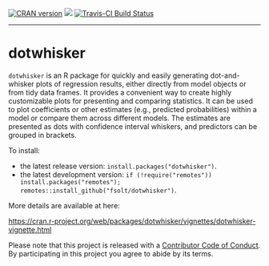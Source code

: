 [![CRAN version](http://www.r-pkg.org/badges/version/dotwhisker)](https://cran.r-project.org/web/packages/dotwhisker/index.html) ![](http://cranlogs.r-pkg.org/badges/grand-total/dotwhisker) [![Travis-CI Build Status](https://travis-ci.org/fsolt/dotwhisker.svg?branch=master)](https://travis-ci.org/fsolt/dotwhisker)

------------------------------------------------------------------------
dotwhisker
=========

`dotwhisker` is an R package for quickly and easily generating dot-and-whisker plots of regression results, either directly from model objects or from tidy data frames. It provides a convenient way to create highly customizable plots for presenting and comparing statistics. It can be used to plot coefficients or other estimates (e.g., predicted probabilities) within a model or compare them across different models. The estimates are presented as dots with confidence interval whiskers, and predictors can be grouped in brackets.

To install:

* the latest release version: `install.packages("dotwhisker")`.
* the latest development version: `if (!require("remotes")) install.packages("remotes"); remotes::install_github("fsolt/dotwhisker")`.


More details are available at here:

https://cran.r-project.org/web/packages/dotwhisker/vignettes/dotwhisker-vignette.html


Please note that this project is released with a [Contributor Code of Conduct](https://github.com/fsolt/dotwhisker/blob/master/CONDUCT.md). By participating in this project you agree to abide by its terms.

